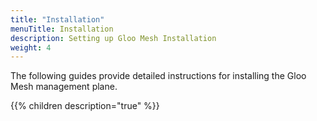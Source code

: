 ```yaml
---
title: "Installation"
menuTitle: Installation
description: Setting up Gloo Mesh Installation
weight: 4
---
```


The following guides provide detailed instructions for installing the Gloo Mesh management plane.

{{% children description="true" %}}
